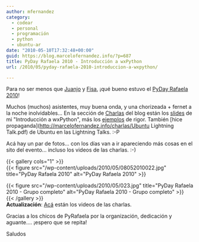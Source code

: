```yaml
---
author: mfernandez
category:
  - codear
  - personal
  - programación
  - python
  - ubuntu-ar
date: "2010-05-10T17:32:48+00:00"
guid: https://blog.marcelofernandez.info/?p=687
title: PyDay Rafaela 2010 - Introducción a wxPython
url: /2010/05/pyday-rafaela-2010-introduccion-a-wxpython/

---
```

Para no ser menos que [Juanjo](http://www.juanjoconti.com.ar/2010/05/09/charla-entendiendo-decoradores-en-python/) y [Fisa](http://fisadev.blogspot.com/2010/05/pyday-rafaela-2010_09.html), ¡qué bueno estuvo el [PyDay Rafaela 2010](www.pyday.com.ar/rafaela2010/)!

Muchos (muchos) asistentes, muy buena onda, y una chorizeada + fernet a la noche inolvidables... En la sección de [Charlas](/charlas/) del blog están los [slides](http://marcelofernandez.info/charlas/Introduccion%20a%20wxPython.pdf) de mi "Introducción a wxPython", más los [ejemplos](http://marcelofernandez.info/charlas/Introduccion%20a%20wxPython.zip) de rigor. También [hice propaganda](http://marcelofernandez.info/charlas/Ubuntu Lightning Talk.pdf) de Ubuntu en las Lightning Talks. :-P

Acá hay un par de fotos... con los días van a ir apareciendo más cosas en el sito del evento... incluso los videos de las charlas. :-)


{{< gallery cols="1" >}}  
{{< figure src="/wp-content/uploads/2010/05/08052010022.jpg" title="PyDay Rafaela 2010" alt="PyDay Rafaela 2010" >}}

{{< figure src="/wp-content/uploads/2010/05/023.jpg" title="PyDay Rafaela 2010 - Grupo completo" alt="PyDay Rafaela 2010 - Grupo completo" >}}  
{{< /gallery >}}  
**Actualización**: [Acá](http://pydayrafaela.blip.tv/) están los videos de las charlas.

Gracias a los chicos de PyRafaela por la organización, dedicación y aguante.... ¡espero que se repita!

Saludos

